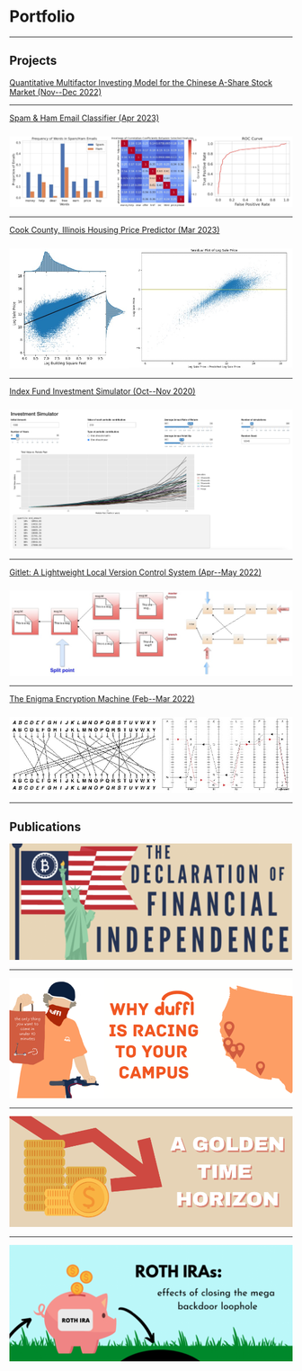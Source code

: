 # Portfolio

---

## Projects

[Quantitative Multifactor Investing Model for the Chinese A-Share Stock Market (Nov--Dec 2022)](/sample_page)

---
[Spam & Ham Email Classifier (Apr 2023)](/pdf/sample_presentation.pdf) 
<div style="height: 10px;"></div>
<img src="images/spam.jpg?raw=true"/>

---
[Cook County, Illinois Housing Price Predictor (Mar 2023)](http://example.com/)
<div style="height: 10px;"></div>
<img src="images/housing.jpg?raw=true"/>

---
[Index Fund Investment Simulator (Oct--Nov 2020)](https://john-j-wang.shinyapps.io/investmentsimulator/)
<div style="height: 10px;"></div>
<img src="images/sim.png?raw=true"/>

---
[Gitlet: A Lightweight Local Version Control System (Apr--May 2022)](http://example.com/)
<div style="height: 10px;"></div>
<img src="images/gitlet.jpg?raw=true"/>

---
[The Enigma Encryption Machine (Feb--Mar 2022)](http://example.com/)
<div style="height: 10px;"></div>
<img src="images/enigma.jpg?raw=true"/>

---

## Publications

[<img src="images/bitcoin.png?raw=true"/>](https://businessreview.berkeley.edu/the-declaration-of-financial-independence/)

---

[<img src="images/duffl.png?raw=true"/>](https://businessreview.berkeley.edu/why-duffl-is-racing-to-your-campus/)

---

[<img src="images/gold2.png?raw=true"/>](https://businessreview.berkeley.edu/a-golden-time-horizon/)

---

[<img src="images/rothira.png?raw=true"/>](https://businessreview.berkeley.edu/roth-iras-effects-of-closing-the-mega-backdoor-loophole/)

